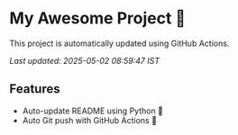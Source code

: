 # My Awesome Project 🚀

This project is automatically updated using GitHub Actions.

_Last updated: 2025-05-02 08:59:47 IST_

## Features
- Auto-update README using Python 🐍
- Auto Git push with GitHub Actions 🤖
